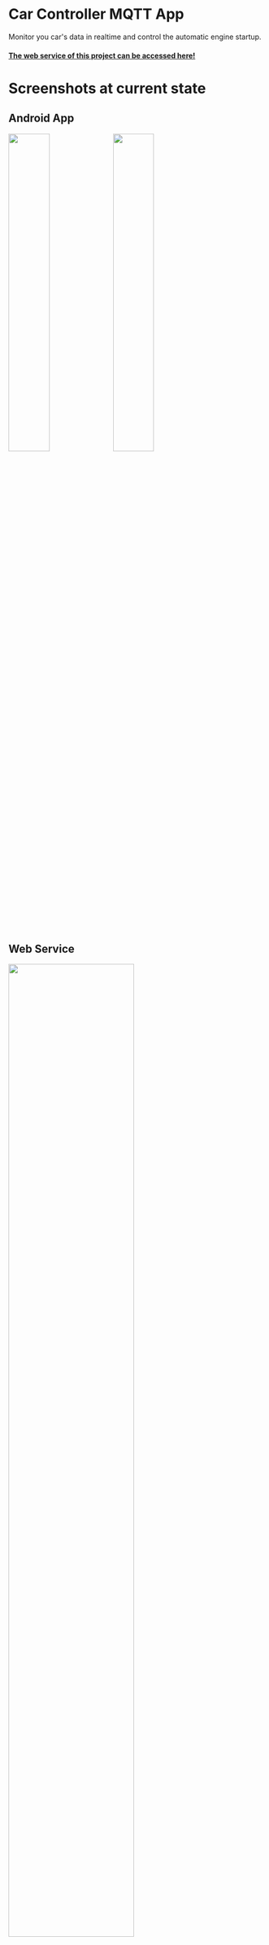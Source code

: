 # Car Controller MQTT App
Monitor you car's data in realtime and control the automatic engine startup.
#### [The web service of this project can be accessed here!](https://dqtt.tk/)
# Screenshots at current state
## Android App
<img src="https://i.ibb.co/LYd7h9c/Whats-App-Image-2020-11-22-at-23-15-36-2.jpg" width="40%" height="40%">
<img src="https://i.ibb.co/hWXgs7t/Whats-App-Image-2020-11-22-at-23-15-36-3.jpg" width="40%" height="40%">

## Web Service
<img src="https://i.ibb.co/jf8Vf0x/Whats-App-Image-2020-11-22-at-23-15-54.jpg" width="70%" height="70%">
<img src="https://i.ibb.co/TRHQKWP/Whats-App-Image-2020-11-15-at-12-39-56.jpg" width="70%" height="70%">
